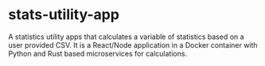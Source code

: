 # stats-utility-app
A statistics utility apps that calculates a variable of statistics based on a user provided CSV. It is a React/Node application in a Docker container with Python and Rust based microservices for calculations.
